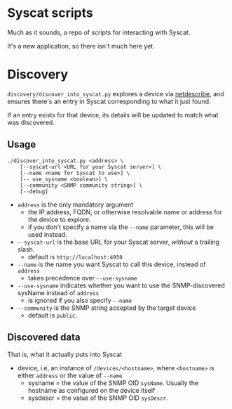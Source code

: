 Syscat scripts
==============

Much as it sounds, a repo of scripts for interacting with Syscat.

It's a new application, so there isn't much here yet.

# Discovery

`discovery/discover_into_syscat.py` explores a device via [netdescribe](https://github.com/equill/netdescribe/), and ensures there's an entry in Syscat corresponding to what it just found.

If an entry exists for that device, its details will be updated to match what was discovered.

## Usage

```
./discover_into_syscat.py <address> \
    [--syscat-url <URL for your Syscat server>] \
    [--name <name for Syscat to use>] \
    [-- use_sysname <boolean>] \
    [--community <SNMP community string>] \
    [--debug]
```

- `address` is the only mandatory argument
    - the IP address, FQDN, or otherwise resolvable name or address for the device to explore.
    - if you don't specify a name via the `--name` parameter, this will be used instead.
- `--syscat-url` is the base URL for your Syscat server, _without_ a trailing slash.
    - default is `http://localhost:4950`
- `--name` is the name you want Syscat to call this device, instead of `address`
    - takes precedence over `--use-sysname`
- `--use-sysname` indicates whether you want to use the SNMP-discovered sysName instead of `address`
    - is ignored if you also specify `--name`
- `--community` is the SNMP string accepted by the target device
    - default is `public`.


## Discovered data

That is, what it actually puts into Syscat

- device, i.e, an instance of `/devices/<hostname>`, where `<hostname>` is either `address` or the value of `--name`
    - sysname = the value of the SNMP OID `sysName`. Usually the hostname as configured on the device itself
    - sysdescr = the value of the SNMP OID `sysDescr`.
